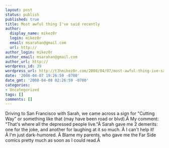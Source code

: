 ```yaml
---
layout: post
status: publish
published: true
title: Most awful thing I've said recently
author:
  display_name: mikez0r
  login: mikez0r
  email: msarahan@gmail.com
  url: http://
author_login: mikez0r
author_email: msarahan@gmail.com
author_url: http://
wordpress_id: 39
wordpress_url: http://t3hmikez0r.com/2008/04/07/most-awful-thing-ive-said-recently/
date: '2008-04-07 19:26:59 -0700'
date_gmt: '2008-04-08 02:26:59 -0700'
categories:
- Uncategorized
tags: []
comments: []
---
```

<p>Driving to San Francisco with Sarah, we came across a sign for "Cutting Way" or something like that (may have been road or blvd).Â My comment: "That's where all the depressed people live."Â Sarah gave me 2 demerits: one for the joke, and another for laughing at it so much. Â I can't help it! Â I'm just dark-humored. Â Blame my parents, who gave me the Far Side comics pretty much as soon as I could read.Â </p>
